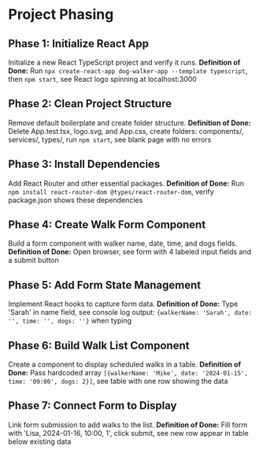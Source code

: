 # Project Phasing

## Phase 1: Initialize React App
Initialize a new React TypeScript project and verify it runs.
**Definition of Done:** Run `npx create-react-app dog-walker-app --template typescript`, then `npm start`, see React logo spinning at localhost:3000

## Phase 2: Clean Project Structure
Remove default boilerplate and create folder structure.
**Definition of Done:** Delete App.test.tsx, logo.svg, and App.css, create folders: components/, services/, types/, run `npm start`, see blank page with no errors

## Phase 3: Install Dependencies
Add React Router and other essential packages.
**Definition of Done:** Run `npm install react-router-dom @types/react-router-dom`, verify package.json shows these dependencies

## Phase 4: Create Walk Form Component
Build a form component with walker name, date, time, and dogs fields.
**Definition of Done:** Open browser, see form with 4 labeled input fields and a submit button

## Phase 5: Add Form State Management
Implement React hooks to capture form data.
**Definition of Done:** Type 'Sarah' in name field, see console log output: `{walkerName: 'Sarah', date: '', time: '', dogs: ''}` when typing

## Phase 6: Build Walk List Component
Create a component to display scheduled walks in a table.
**Definition of Done:** Pass hardcoded array `[{walkerName: 'Mike', date: '2024-01-15', time: '09:00', dogs: 2}]`, see table with one row showing the data

## Phase 7: Connect Form to Display
Link form submission to add walks to the list.
**Definition of Done:** Fill form with 'Lisa, 2024-01-16, 10:00, 1', click submit, see new row appear in table below existing data